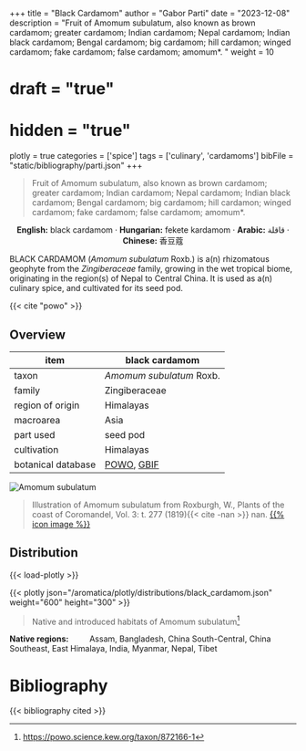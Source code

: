 +++
title = "Black Cardamom"
author = "Gabor Parti"
date = "2023-12-08"
description = "Fruit of Amomum subulatum, also known as brown cardamom; greater cardamom; Indian cardamom; Nepal cardamom; Indian black cardamom; Bengal cardamom; big cardamom; hill cardamon; winged cardamom; fake cardamom; false cardamom; amomum*. "
weight = 10
# draft = "true"
# hidden = "true"
plotly = true
categories = ['spice']
tags = ['culinary', 'cardamoms']
bibFile = "static/bibliography/parti.json"
+++

>Fruit of Amomum subulatum, also known as brown cardamom; greater cardamom; Indian cardamom; Nepal cardamom; Indian black cardamom; Bengal cardamom; big cardamom; hill cardamon; winged cardamom; fake cardamom; false cardamom; amomum*. 

<center>

**English:** black cardamom · **Hungarian:** fekete kardamom · **Arabic:** <span class="arabic-text" dir="rtl">قاقلة</span> · **Chinese:** <span class="traditional-chinese-text">香豆蔻</span>

</center>

BLACK CARDAMOM (*Amomum subulatum* Roxb.) is a(n) rhizomatous geophyte from the *Zingiberaceae* family, growing in the wet tropical biome, originating in the region(s) of Nepal to Central China. It is used as a(n) culinary spice, and cultivated for its seed pod.

{{< cite "powo" >}}

## Overview

|       item       |                                          black cardamom                                         |
|------------------|-------------------------------------------------------------------------------------------------|
|       taxon      |                                     *Amomum subulatum* Roxb.                                    |
|      family      |                                          Zingiberaceae                                          |
| region of origin |                                            Himalayas                                            |
|     macroarea    |                                               Asia                                              |
|     part used    |                                             seed pod                                            |
|    cultivation   |                                            Himalayas                                            |
|botanical database|[POWO](https://powo.science.kew.org/taxon/872166-1), [GBIF](https://www.gbif.org/species/5301632)|

![Amomum subulatum](/images/illustrations/black_cardamom.png?width=40rem "Illustration of Amomum subulatum from Roxburgh, W., Plants of the coast of Coromandel, Vol. 3: t. 277 (1819)")

>Illustration of Amomum subulatum from Roxburgh, W., Plants of the coast of Coromandel, Vol. 3: t. 277 (1819){{< cite -nan >}} nan. [{{% icon image %}}](http://plantillustrations.org/illustration.php?id_illustration=61488)

## Distribution

{{< load-plotly >}}

{{< plotly json="/aromatica/plotly/distributions/black_cardamom.json" weight="600" height="300" >}}

>Native and introduced habitats of Amomum subulatum[^powo]

[^powo]: https://powo.science.kew.org/taxon/872166-1

<p style="text-align:left;">

**Native regions:** &ensp; &ensp; &ensp; Assam, Bangladesh, China South-Central, China Southeast, East Himalaya, India, Myanmar, Nepal, Tibet

</p>



# Bibliography

{{< bibliography cited >}}

